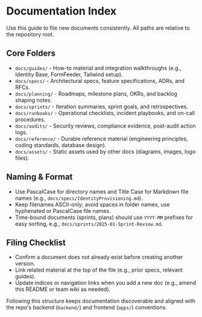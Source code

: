 # Documentation Index

Use this guide to file new documents consistently. All paths are relative to the repository root.

## Core Folders
- `docs/guides/` - How-to material and integration walkthroughs (e.g., Identity Base, FormFeeder, Tailwind setup).
- `docs/specs/` - Architectural specs, feature specifications, ADRs, and RFCs.
- `docs/planning/` - Roadmaps, milestone plans, OKRs, and backlog shaping notes.
- `docs/sprints/` - Iteration summaries, sprint goals, and retrospectives.
- `docs/runbooks/` - Operational checklists, incident playbooks, and on-call procedures.
- `docs/audits/` - Security reviews, compliance evidence, post-audit action logs.
- `docs/reference/` - Durable reference material (engineering principles, coding standards, database design).
- `docs/assets/` - Static assets used by other docs (diagrams, images, logo files).

## Naming & Format
- Use PascalCase for directory names and Title Case for Markdown file names (e.g., `docs/specs/IdentityProvisioning.md`).
- Keep filenames ASCII-only; avoid spaces in folder names, use hyphenated or PascalCase file names.
- Time-bound documents (sprints, plans) should use `YYYY-MM` prefixes for easy sorting, e.g., `docs/sprints/2025-01-Sprint-Review.md`.

## Filing Checklist
- Confirm a document does not already exist before creating another version.
- Link related material at the top of the file (e.g., prior specs, relevant guides).
- Update indices or navigation links when you add a new doc (e.g., amend this README or team wiki as needed).

Following this structure keeps documentation discoverable and aligned with the repo's backend (`backend/`) and frontend (`apps/`) conventions.
